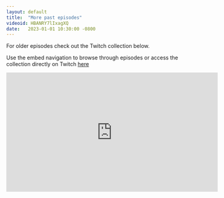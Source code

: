 ```yaml
---
layout: default
title:  "More past episodes"
videoid: HBANRY7lIxagXQ
date:   2023-01-01 10:30:00 -0800
---
```


For older episodes check out the Twitch collection below.

Use the embed navigation to browse through episodes or access the collection directly on Twitch [here](https://www.twitch.tv/collections/HBANRY7lIxagXQ)

<div class="video-container">
    <iframe src="https://player.twitch.tv/?collection={{ page.videoid | default: page.channel }}&parent=pages.tomadamski.net&parent=127.0.0.1&autoplay=false" height="315" width="560" allowfullscreen="" frameborder="0">
    </iframe>
</div>
